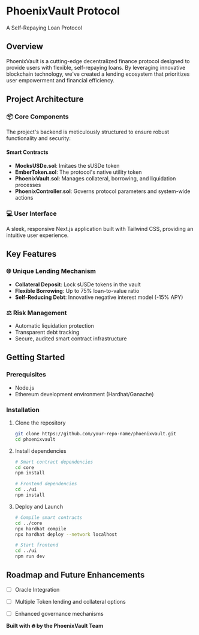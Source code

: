 # PhoenixVault Protocol

A Self-Repaying Loan Protocol

## Overview

PhoenixVault is a cutting-edge decentralized finance protocol designed to provide users with flexible, self-repaying loans. By leveraging innovative blockchain technology, we've created a lending ecosystem that prioritizes user empowerment and financial efficiency.

## Project Architecture

### 📦 Core Components
The project's backend is meticulously structured to ensure robust functionality and security:

#### Smart Contracts
- **MocksUSDe.sol**: Imitaes the sUSDe token
- **EmberToken.sol**: The protocol's native utility token
- **PhoenixVault.sol**: Manages collateral, borrowing, and liquidation processes
- **PhoenixController.sol**: Governs protocol parameters and system-wide actions

### 💻 User Interface
A sleek, responsive Next.js application built with Tailwind CSS, providing an intuitive user experience.

## Key Features

### 🌐 Unique Lending Mechanism
- **Collateral Deposit**: Lock sUSDe tokens in the vault
- **Flexible Borrowing**: Up to 75% loan-to-value ratio
- **Self-Reducing Debt**: Innovative negative interest model (-15% APY)

### ⚖️ Risk Management
- Automatic liquidation protection
- Transparent debt tracking
- Secure, audited smart contract infrastructure

## Getting Started

### Prerequisites
- Node.js
- Ethereum development environment (Hardhat/Ganache)

### Installation

1. Clone the repository
   ```bash
   git clone https://github.com/your-repo-name/phoenixvault.git
   cd phoenixvault
   ```

2. Install dependencies
   ```bash
   # Smart contract dependencies
   cd core
   npm install

   # Frontend dependencies
   cd ../ui
   npm install
   ```

3. Deploy and Launch
   ```bash
   # Compile smart contracts
   cd ../core
   npx hardhat compile
   npx hardhat deploy --network localhost

   # Start frontend
   cd ../ui
   npm run dev
   ```

## Roadmap and Future Enhancements

- [ ] Oracle Integration
- [ ] Multiple Token lending and collateral options
- [ ] Enhanced governance mechanisms



**Built with 🔥 by the PhoenixVault Team**